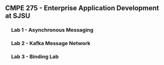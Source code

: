 ## CMPE 275 - Enterprise Application Development at SJSU

### &nbsp;&nbsp;&nbsp;&nbsp; Lab 1 - Asynchronous Messaging
### &nbsp;&nbsp;&nbsp;&nbsp; Lab 2 - Kafka Message Network
### &nbsp;&nbsp;&nbsp;&nbsp; Lab 3 - Binding Lab
